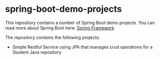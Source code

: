 # spring-boot-demo-projects
This repository contains a number of Spring Boot demo projects.  You can read more about Spring Boot here:
[Spring Framework](https://spring.io/projects/spring-boot/)

The repository contains the following projects:

* Simple Restful Service using JPA that manages crud operations for a Student Java repository

